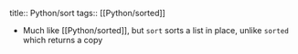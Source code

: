 title:: Python/sort
tags:: [[Python/sorted]]

- Much like [[Python/sorted]], but `sort` sorts a list in place, unlike `sorted` which returns a copy
